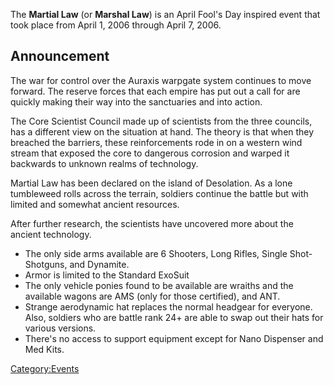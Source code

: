 The **Martial Law** (or **Marshal Law**) is an April Fool's Day inspired
event that took place from April 1, 2006 through April 7, 2006.

## Announcement

The war for control over the Auraxis warpgate system continues to move
forward. The reserve forces that each empire has put out a call for are
quickly making their way into the sanctuaries and into action.

The Core Scientist Council made up of scientists from the three
councils, has a different view on the situation at hand. The theory is
that when they breached the barriers, these reinforcements rode in on a
western wind stream that exposed the core to dangerous corrosion and
warped it backwards to unknown realms of technology.

Martial Law has been declared on the island of Desolation. As a lone
tumbleweed rolls across the terrain, soldiers continue the battle but
with limited and somewhat ancient resources.

After further research, the scientists have uncovered more about the
ancient technology.

- The only side arms available are 6 Shooters, Long Rifles, Single
  Shot-Shotguns, and Dynamite.
- Armor is limited to the Standard ExoSuit
- The only vehicle ponies found to be available are wraiths and the
  available wagons are AMS (only for those certified), and ANT.
- Strange aerodynamic hat replaces the normal headgear for everyone.
  Also, soldiers who are battle rank 24+ are able to swap out their
  hats for various versions.
- There's no access to support equipment except for Nano Dispenser and
  Med Kits.

[Category:Events](/Category:Events "wikilink")
